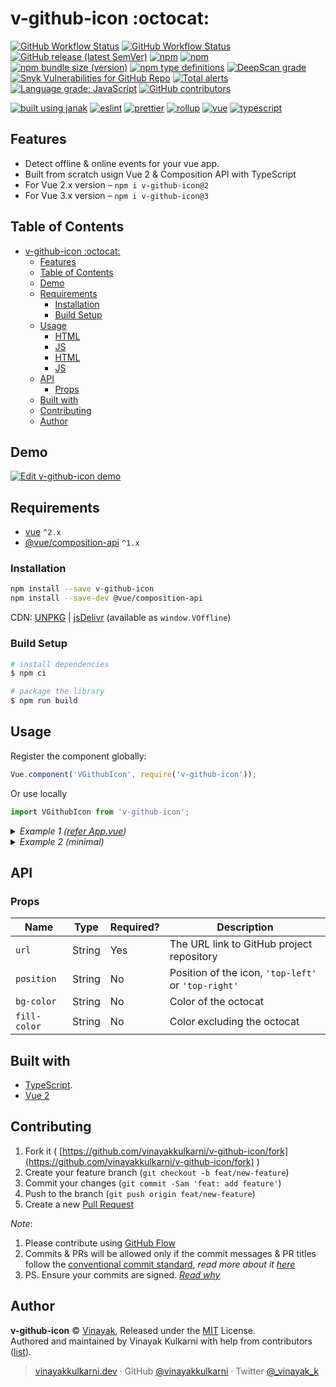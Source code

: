 # v-github-icon :octocat:

[![GitHub Workflow Status](https://img.shields.io/github/workflow/status/vinayakkulkarni/v-github-icon/ci?logo=github-actions)](https://github.com/vinayakkulkarni/v-github-icon/actions/workflows/ci.yml)
[![GitHub Workflow Status](https://img.shields.io/github/workflow/status/vinayakkulkarni/v-github-icon/Ship%20js%20trigger?label=⛴%20Ship.js%20trigger)](https://github.com/vinayakkulkarni/v-github-icon/actions/workflows/shipjs-trigger.yml)
[![GitHub release (latest SemVer)](https://img.shields.io/github/v/release/vinayakkulkarni/v-github-icon?sort=semver&logo=github)](https://github.com/vinayakkulkarni/v-github-icon/releases)
[![npm](https://img.shields.io/npm/v/v-github-icon?logo=npm)](https://www.npmjs.com/package/v-github-icon)
[![npm](https://img.shields.io/npm/dm/v-github-icon?logo=npm)](http://npm-stat.com/charts.html?package=v-github-icon)
[![npm bundle size (version)](https://img.shields.io/bundlephobia/min/v-github-icon/latest)](https://bundlephobia.com/package/v-github-icon@latest)
[![npm type definitions](https://img.shields.io/npm/types/v-github-icon)](https://github.com/vinayakkulkarni/v-github-icon/blob/master/package.json)
[![DeepScan grade](https://deepscan.io/api/teams/9055/projects/18487/branches/453975/badge/grade.svg)](https://deepscan.io/dashboard#view=project&tid=9055&pid=18487&bid=453975)
[![Snyk Vulnerabilities for GitHub Repo](https://img.shields.io/snyk/vulnerabilities/github/vinayakkulkarni/v-github-icon)](https://snyk.io/test/github/vinayakkulkarni/v-github-icon)
[![Total alerts](https://img.shields.io/lgtm/alerts/g/vinayakkulkarni/v-github-icon.svg?logo=lgtm&logoWidth=18)](https://lgtm.com/projects/g/vinayakkulkarni/v-github-icon/alerts/)
[![Language grade: JavaScript](https://img.shields.io/lgtm/grade/javascript/g/vinayakkulkarni/v-github-icon.svg?logo=lgtm&logoWidth=18)](https://lgtm.com/projects/g/vinayakkulkarni/v-github-icon/context:javascript)
[![GitHub contributors](https://img.shields.io/github/contributors/vinayakkulkarni/v-github-icon)](https://github.com/vinayakkulkarni/v-github-icon/graphs/contributors)

[![built using janak](https://img.shields.io/badge/built%20using-janak-brightgreen)](https://github.com/vinayakkulkarni/janak)
[![eslint](https://img.shields.io/npm/dependency-version/v-github-icon/dev/eslint?logo=eslint)](https://eslint.org/)
[![prettier](https://img.shields.io/npm/dependency-version/v-github-icon/dev/prettier?logo=prettier)](https://prettier.io/)
[![rollup](https://img.shields.io/npm/dependency-version/v-github-icon/dev/rollup?logo=rollup.js)](https://rollupjs.org/guide/en/)
[![vue](https://img.shields.io/npm/dependency-version/v-github-icon/dev/vue?logo=vue.js)](https://vuejs.org/)
[![typescript](https://img.shields.io/npm/dependency-version/v-github-icon/dev/typescript?logo=TypeScript)](https://www.typescriptlang.org/)

## Features

* Detect offline & online events for your vue app.
* Built from scratch usign Vue 2 & Composition API with TypeScript
* For Vue 2.x version – `npm i v-github-icon@2`
* For Vue 3.x version – `npm i v-github-icon@3`


## Table of Contents

- [v-github-icon :octocat:](#v-github-icon-octocat)
  - [Features](#features)
  - [Table of Contents](#table-of-contents)
  - [Demo](#demo)
  - [Requirements](#requirements)
    - [Installation](#installation)
    - [Build Setup](#build-setup)
  - [Usage](#usage)
    - [HTML](#html)
    - [JS](#js)
    - [HTML](#html-1)
    - [JS](#js-1)
  - [API](#api)
    - [Props](#props)
  - [Built with](#built-with)
  - [Contributing](#contributing)
  - [Author](#author)

## Demo

[![Edit v-github-icon demo](https://codesandbox.io/static/img/play-codesandbox.svg)](https://codesandbox.io/s/v-github-icon-demo-8itb1?fontsize=14&hidenavigation=1&theme=dark)

## Requirements

* [vue](https://vuejs.org/) `^2.x`
* [@vue/composition-api](https://v3.vuejs.org/guide/composition-api-introduction.html) `^1.x`

### Installation

```sh
npm install --save v-github-icon
npm install --save-dev @vue/composition-api
```

CDN: [UNPKG](https://unpkg.com/v-github-icon/dist/) | [jsDelivr](https://cdn.jsdelivr.net/npm/v-github-icon/dist/) (available as `window.VOffline`)

### Build Setup

``` bash
# install dependencies
$ npm ci

# package the library
$ npm run build
```


## Usage

Register the component globally:

```javascript
Vue.component('VGithubIcon', require('v-github-icon'));
```

Or use locally

```javascript
import VGithubIcon from 'v-github-icon';
```

<details>
<summary>
<em>Example 1 (<a href="examples/App.vue">refer App.vue</a>)</em>
</summary>

### HTML
```html
  <v-github-icon
    :position="position"
    :url="url"
    :bg-color="bgColor"
    :fill-color="fillColor"
  />
```

### JS
```javascript
import { VGithubIcon } from 'v-github-icon';

Vue.component('example-component', {
  components: {
    VGithubIcon,
  },
  data: () => ({
    position: 'top-left',
    url: 'https://github.com/vinayakkulkarni/v-pip',
    bgColor: '#FFF',
    fillColor: '#111',
  }),
});
```
</details>

<details>
<summary>
<em>Example 2 (minimal)</em>
</summary>

### HTML
```html
  <v-github-icon url="https://github.com/vinayakkulkarni/v-pip" />
```
### JS
```javascript
import { VGithubIcon } from 'v-github-icon';

Vue.component('example-component', {
  components: {
    VGithubIcon,
  },
});
```

</details>

## API
### Props

| Name            | Type   | Required? | Description                                                 |
| --------------  | ------ | --------- | ----------------------------------------------------------- |
| `url`     | String | Yes        | The URL link to GitHub project repository    |
| `position` | String | No        | Position of the icon, `'top-left'` or `'top-right'` |
| `bg-color` | String | No        | Color of the octocat |
| `fill-color` | String | No        | Color excluding the octocat |

## Built with

- [TypeScript](https://www.typescriptlang.org/).
- [Vue 2](https://v3.vuejs.org)

## Contributing 

1. Fork it ( [https://github.com/vinayakkulkarni/v-github-icon/fork](https://github.com/vinayakkulkarni/v-github-icon/fork) )
2. Create your feature branch (`git checkout -b feat/new-feature`)
3. Commit your changes (`git commit -Sam 'feat: add feature'`)
4. Push to the branch (`git push origin feat/new-feature`)
5. Create a new [Pull Request](https://github.com/vinayakkulkarni/v-github-icon/compare)

_Note_: 
1. Please contribute using [GitHub Flow](https://guides.github.com/introduction/flow/)
2. Commits & PRs will be allowed only if the commit messages & PR titles follow the [conventional commit standard](https://www.conventionalcommits.org/), _read more about it [here](https://github.com/conventional-changelog/commitlint/tree/master/%40commitlint/config-conventional#type-enum)_
3. PS. Ensure your commits are signed. _[Read why](https://withblue.ink/2020/05/17/how-and-why-to-sign-git-commits.html)_


## Author

**v-github-icon** &copy; [Vinayak](https://vinayakkulkarni.dev), Released under the [MIT](./LICENSE) License.<br>
Authored and maintained by Vinayak Kulkarni with help from contributors ([list](https://github.com/vinayakkulkarni/v-github-icon/contributors)).

> [vinayakkulkarni.dev](https://vinayakkulkarni.dev) · GitHub [@vinayakkulkarni](https://github.com/vinayakkulkarni) · Twitter [@\_vinayak_k](https://twitter.com/_vinayak_k)
